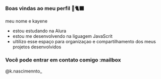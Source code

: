 ### Boas vindas ao meu perfil 💙🐈‍⬛

meu nome e kayene

- estou estudando na Alura
-  estou me desenvolvendo na liguagem JavaScrit
-   ultilizo esse espaço para organizaçao e compartilhamento dos meus projetos desenvolvidos

### Você pode entrar em contato comigo :mailbox


@k.nascimennto_
